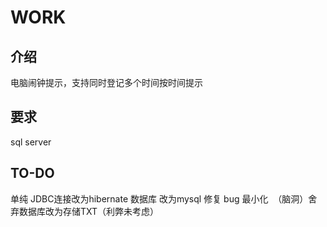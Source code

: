 # WORK
<h2>介绍</h2>
电脑闹钟提示，支持同时登记多个时间按时间提示
<h2>要求</h2>
sql server
<h2>TO-DO</h2>
单纯 JDBC连接改为hibernate
数据库 改为mysql
修复 bug
最小化 
（脑洞）舍弃数据库改为存储TXT（利弊未考虑）
